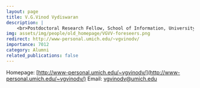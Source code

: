 ```yaml
---
layout: page
title: V.G.Vinod Vydiswaran
description: |
    <br>Postdoctoral Research Fellow, School of Information, University of Michigan<br><span style='color:blue'>Associate Professor, University of Michigan</span>
img: assets/img/people/old_homepage/VGVV-foreseers.png
redirect: http://www-personal.umich.edu/~vgvinodv/
importance: 7012
category: Alumni
related_publications: false
---
```

Homepage: [http://www-personal.umich.edu/~vgvinodv/](http://www-personal.umich.edu/~vgvinodv/)
Email: [vgvinodv@umich.edu](mailto:vgvinodv@umich.edu)
